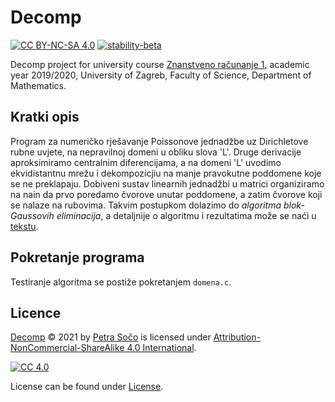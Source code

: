 # Decomp

[![CC BY-NC-SA 4.0][cc-shield]][cc]
[![stability-beta](https://img.shields.io/badge/stability-beta-33bbff.svg)](https://github.com/mkenney/software-guides/blob/master/STABILITY-BADGES.md#beta)


Decomp project for university course [Znanstveno računanje 1](https://www.pmf.unizg.hr/math/predmet/znarac1), academic year 2019/2020, University of Zagreb, Faculty of Science, Department of Mathematics.


## Kratki opis 
Program za numeričko rješavanje Poissonove jednadžbe uz Dirichletove rubne uvjete, na nepravilnoj domeni u obliku slova 'L'. Druge derivacije aproksimiramo centralnim diferencijama, a na domeni 'L' uvodimo ekvidistantnu mrežu i dekompozicjiu na manje pravokutne poddomene koje se ne preklapaju. Dobiveni sustav linearnih jednadžbi u matrici organiziramo na nain da prvo poredamo čvorove unutar poddomene, a zatim čvorove koji se nalaze na rubovima. Takvim postupkom dolazimo do *algoritma blok-Gaussovih eliminacija*, a detaljnije o algoritmu i rezultatima može se naći u [tekstu](https://github.com/sopetra/decomp/blob/main/Iterativne%20metode%20za%20sustave%20-%20dekompozicija%20domene.pdf).

## Pokretanje programa
Testiranje algoritma se postiže pokretanjem `domena.c`.


## Licence
  
 [Decomp](https://github.com/sopetra/decomp) © 2021 by [Petra Sočo](https://github.com/sopetra) is licensed under [Attribution-NonCommercial-ShareAlike 4.0 International][cc].

[![CC 4.0][cc-image]][cc]


[cc]: https://creativecommons.org/licenses/by-nc-sa/4.0/?ref=chooser-v1
[cc-image]: https://licensebuttons.net/l/by-nc-sa/4.0/88x31.png
[cc-shield]: https://img.shields.io/badge/License-CC%20BY--SA%204.0-lightgrey.svg


License can be found under [License](LICENSE).
